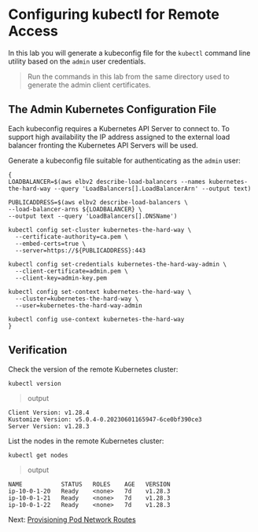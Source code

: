 # Configuring kubectl for Remote Access

In this lab you will generate a kubeconfig file for the `kubectl` command line utility based on the `admin` user credentials.

> Run the commands in this lab from the same directory used to generate the admin client certificates.

## The Admin Kubernetes Configuration File

Each kubeconfig requires a Kubernetes API Server to connect to. To support high availability the IP address assigned to the external load balancer fronting the Kubernetes API Servers will be used.

Generate a kubeconfig file suitable for authenticating as the `admin` user:

```
{
LOADBALANCER=$(aws elbv2 describe-load-balancers --names kubernetes-the-hard-way --query 'LoadBalancers[].LoadBalancerArn' --output text)

PUBLICADDRESS=$(aws elbv2 describe-load-balancers \
--load-balancer-arns ${LOADBALANCER} \
--output text --query 'LoadBalancers[].DNSName')

kubectl config set-cluster kubernetes-the-hard-way \
  --certificate-authority=ca.pem \
  --embed-certs=true \
  --server=https://${PUBLICADDRESS}:443

kubectl config set-credentials kubernetes-the-hard-way-admin \
  --client-certificate=admin.pem \
  --client-key=admin-key.pem

kubectl config set-context kubernetes-the-hard-way \
  --cluster=kubernetes-the-hard-way \
  --user=kubernetes-the-hard-way-admin

kubectl config use-context kubernetes-the-hard-way
}
```

## Verification

Check the version of the remote Kubernetes cluster:

```
kubectl version
```

> output

```
Client Version: v1.28.4
Kustomize Version: v5.0.4-0.20230601165947-6ce0bf390ce3
Server Version: v1.28.3
```

List the nodes in the remote Kubernetes cluster:

```
kubectl get nodes
```

> output

```
NAME           STATUS   ROLES    AGE   VERSION
ip-10-0-1-20   Ready    <none>   7d    v1.28.3
ip-10-0-1-21   Ready    <none>   7d    v1.28.3
ip-10-0-1-22   Ready    <none>   7d    v1.28.3
```

Next: [Provisioning Pod Network Routes](11-pod-network-routes.md)
